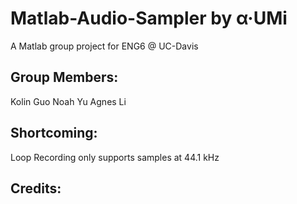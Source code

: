 # Matlab-Audio-Sampler by α·UMi
A Matlab group project for ENG6 @ UC-Davis

## Group Members: 
Kolin Guo
Noah Yu
Agnes Li
## Shortcoming:
  Loop Recording only supports samples at 44.1 kHz
  
## Credits:
